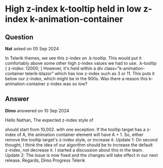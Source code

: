 # High z-index k-tooltip held in low z-index k-animation-container

## Question

**Nat** asked on 05 Sep 2024

In Telerik themes, we see this z-index on .k-tooltip. This would put it comfortably above some other high z-index values we had to use. .k-tooltip { z-index: 12000; } However, it's held within a div class="k-animation-container telerik-blazor" which has low z-index such as 3 or 11. This puts it below our z-index, which might be in the 900s. Was there a reason this k-animation-container z-index was so low?

## Answer

**Dimo** answered on 10 Sep 2024

Hello Nathan, The expected z-index style of <div class="k-animation-container"> should start from 10,002. with one exception. If the tooltip target has a z-index of A, the animation container element will have A + 1. So, either remove the tooltip target's z-index style, or increase it. Update 1: On second thought, I think the idea of our algorithm should be to increase the default z-index, not decrease it. I started a discussion about this in the team. Update 2: The issue is now fixed and the changes will take effect in our next release. Regards, Dimo Progress Telerik
